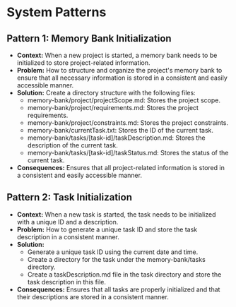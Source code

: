 # System Patterns

## Pattern 1: Memory Bank Initialization
* **Context:** When a new project is started, a memory bank needs to be initialized to store project-related information.
* **Problem:** How to structure and organize the project's memory bank to ensure that all necessary information is stored in a consistent and easily accessible manner.
* **Solution:** Create a directory structure with the following files:
    * memory-bank/project/projectScope.md: Stores the project scope.
    * memory-bank/project/requirements.md: Stores the project requirements.
    * memory-bank/project/constraints.md: Stores the project constraints.
    * memory-bank/currentTask.txt: Stores the ID of the current task.
    * memory-bank/tasks/[task-id]/taskDescription.md: Stores the description of the current task.
    * memory-bank/tasks/[task-id]/taskStatus.md: Stores the status of the current task.
* **Consequences:** Ensures that all project-related information is stored in a consistent and easily accessible manner.

## Pattern 2: Task Initialization
* **Context:** When a new task is started, the task needs to be initialized with a unique ID and a description.
* **Problem:** How to generate a unique task ID and store the task description in a consistent manner.
* **Solution:**
    * Generate a unique task ID using the current date and time.
    * Create a directory for the task under the memory-bank/tasks directory.
    * Create a taskDescription.md file in the task directory and store the task description in this file.
* **Consequences:** Ensures that all tasks are properly initialized and that their descriptions are stored in a consistent manner.